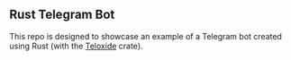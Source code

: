 ## Rust Telegram Bot
This repo is designed to showcase an example of a Telegram bot created using Rust (with the [Teloxide](https://crates.io/crates/teloxide) crate). 